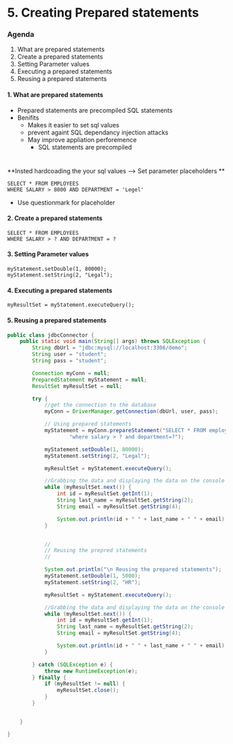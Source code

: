 # 5. Creating Prepared statements 

### Agenda
1. What are prepared statements 
2. Create a prepared statements 
3. Setting Parameter values 
4. Executing a prepared statements 
5. Reusing a prepared statements 

#### 1. What are prepared statements 
+ Prepared statements are precompiled SQL statements 
+ Benifits 
  + Makes it easier to set sql values 
  + prevent againt SQL dependancy injection attacks 
  + May improve appliation perforemence 
    + SQL statements are precompiled 

<div style="height: 10px"></div>

**Insted hardcoading the your sql values --> Set parameter placeholders **

```mysql 
SELECT * FROM EMPLOYEES
WHERE SALARY > 8000 AND DEPARTMENT = 'Legel'
```
  + Use questionmark for placeholder

#### 2. Create a prepared statements 

```MySQL
SELECT * FROM EMPLOYEES
WHERE SALARY > ? AND DEPARTMENT = ?
```

#### 3. Setting Parameter values 

````mysql
myStatement.setDouble(1, 80000);
myStatement.setString(2, "Legal");
````
#### 4. Executing a prepared statements 
````mysql
myResultSet = myStatement.executeQuery();
````
#### 5. Reusing a prepared statements 
```java
public class jdbcConnector {
    public static void main(String[] args) throws SQLException {
        String dbUrl = "jdbc:mysql://localhost:3306/demo";
        String user = "student";
        String pass = "student";

        Connection myConn = null;
        PreparedStatement myStatement = null;
        ResultSet myResultSet = null;

        try {
            //get the connection to the database
            myConn = DriverManager.getConnection(dbUrl, user, pass);

            // Using prepared statements
            myStatement = myConn.prepareStatement("SELECT * FROM employees " +
                    "where salary > ? and department=?");

            myStatement.setDouble(1, 80000);
            myStatement.setString(2, "Legal");

            myResultSet = myStatement.executeQuery();

            //Grabbing the data and displaying the data on the console
            while (myResultSet.next()) {
                int id = myResultSet.getInt(1);
                String last_name = myResultSet.getString(2);
                String email = myResultSet.getString(4);

                System.out.println(id + " " + last_name + " " + email);
            }


            //
            // Reusing the prepred statements
            //

            System.out.println("\n Reusing the prepared statements");
            myStatement.setDouble(1, 5000);
            myStatement.setString(2, "HR");

            myResultSet = myStatement.executeQuery();

            //Grabbing the data and displaying the data on the console
            while (myResultSet.next()) {
                int id = myResultSet.getInt(1);
                String last_name = myResultSet.getString(2);
                String email = myResultSet.getString(4);

                System.out.println(id + " " + last_name + " " + email);
            }

        } catch (SQLException e) {
            throw new RuntimeException(e);
        } finally {
            if (myResultSet != null) {
                myResultSet.close();
            }
        }


    }

}

```
